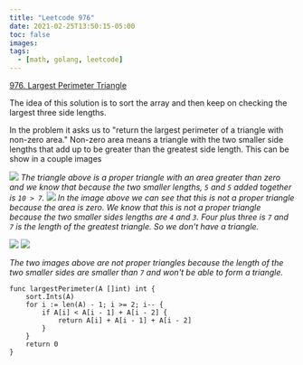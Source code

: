 ```yaml
---
title: "Leetcode 976"
date: 2021-02-25T13:50:15-05:00
toc: false
images:
tags:
  - [math, golang, leetcode]
---
```


[976. Largest Perimeter Triangle](https://leetcode.com/problems/largest-perimeter-triangle)

The idea of this solution is to sort the array and then keep on checking the largest three side lengths.

In the problem it asks us to "return the largest perimeter of a triangle with non-zero area." Non-zero area means a triangle with the two smaller side lengths that add up to be greater than the greatest side length. This can be show in a couple images

![](https://i.imgur.com/YOk3LWq.jpg)
*The triangle above is a proper triangle with an area greater than zero and we know that because the two smaller lengths, `5` and `5` added together is `10 > 7`.*
![](https://i.imgur.com/HlspeLO.jpg)
*In the image above we can see that this is not a proper triangle because the area is zero. We know that this is not a proper triangle because the two smaller sides lengths are `4` and `3`. Four plus three is `7` and `7` is the length of the greatest triangle. So we don't have a triangle.*

![](https://i.imgur.com/LRxVW4L.jpg)
![](https://i.imgur.com/H1ySPp7.jpg)

*The two images above are not proper triangles because the length of the two smaller sides are smaller than `7` and won't be able to form a triangle.*

```
func largestPerimeter(A []int) int {
    sort.Ints(A)
    for i := len(A) - 1; i >= 2; i-- {
        if A[i] < A[i - 1] + A[i - 2] {
            return A[i] + A[i - 1] + A[i - 2]
        }
    }
    return 0
}
```